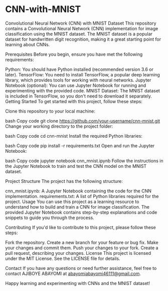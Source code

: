 # CNN-with-MNIST

Convolutional Neural Network (CNN) with MNIST Dataset
This repository contains a Convolutional Neural Network (CNN) implementation for image classification using the MNIST dataset. The MNIST dataset is a popular dataset for handwritten digit recognition, making it a great starting point for learning about CNNs.

Prerequisites
Before you begin, ensure you have met the following requirements:

Python: You should have Python installed (recommended version 3.6 or later).
TensorFlow: You need to install TensorFlow, a popular deep learning library, which provides tools for working with neural networks.
Jupyter Notebook (optional): You can use Jupyter Notebook for running and experimenting with the provided code.
MNIST Dataset: The MNIST dataset is included in TensorFlow, so you don't need to download it separately.
Getting Started
To get started with this project, follow these steps:

Clone this repository to your local machine:

bash
Copy code
git clone https://github.com/your-username/cnn-mnist.git
Change your working directory to the project folder:

bash
Copy code
cd cnn-mnist
Install the required Python libraries:

bash
Copy code
pip install -r requirements.txt
Open and run the Jupyter Notebook:

bash
Copy code
jupyter notebook cnn_mnist.ipynb
Follow the instructions in the Jupyter Notebook to train and test the CNN model on the MNIST dataset.

Project Structure
The project has the following structure:

cnn_mnist.ipynb: A Jupyter Notebook containing the code for the CNN implementation.
requirements.txt: A list of Python libraries required for the project.
Usage
You can use this project as a learning resource to understand how to build and train a CNN for image classification. The provided Jupyter Notebook contains step-by-step explanations and code snippets to guide you through the process.

Contributing
If you'd like to contribute to this project, please follow these steps:

Fork the repository.
Create a new branch for your feature or bug fix.
Make your changes and commit them.
Push your changes to your fork.
Create a pull request, describing your changes.
License
This project is licensed under the MIT License. See the LICENSE file for details.

Contact
If you have any questions or need further assistance, feel free to contact AJIBOYE ABAYOMI at abayomiabayomi46111@gmail.com.

Happy learning and experimenting with CNNs and the MNIST dataset!
